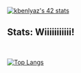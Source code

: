 <a href="https://github.com/oakoudad/badge42"><img src="https://badge.mediaplus.ma/colorfulwaves/kbenlyaz" alt="kbenlyaz's 42 stats" /></a>
<br>
## Stats: Wiiiiiiiiiii!
<br> 

[![Top Langs](https://github-readme-stats.vercel.app/api/top-langs/?username=benlyazid&layout=compact)](https://github.com/benlyazid/SNACK_AI)
